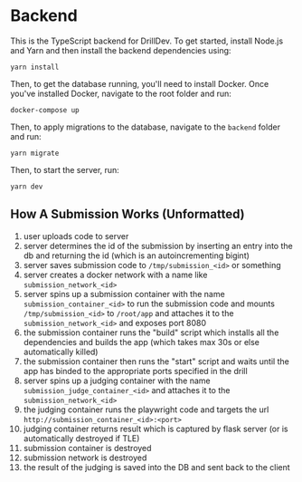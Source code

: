 # Backend

This is the TypeScript backend for DrillDev. To get started, install Node.js and Yarn and then install the backend dependencies using:

```shell script
yarn install
```

Then, to get the database running, you'll need to install Docker. Once you've installed Docker, navigate to the root folder and run:

```shell script
docker-compose up
```

Then, to apply migrations to the database, navigate to the `backend` folder and run:

```shell script
yarn migrate
```

Then, to start the server, run:

```shell script
yarn dev
```

## How A Submission Works (Unformatted)

1. user uploads code to server
2. server determines the id of the submission by inserting an entry into the db and returning the id (which is an autoincrementing bigint)
3. server saves submission code to `/tmp/submission_<id>` or something
4. server creates a docker network with a name like `submission_network_<id>`
5. server spins up a submission container with the name `submission_container_<id>` to run the submission code and mounts `/tmp/submission_<id>` to `/root/app` and attaches it to the `submission_network_<id>` and exposes port 8080
6. the submission container runs the "build" script which installs all the dependencies and builds the app (which takes max 30s or else automatically killed)
7. the submission container then runs the "start" script and waits until the app has binded to the appropriate ports specified in the drill
8. server spins up a judging container with the name `submission_judge_container_<id>` and attaches it to the `submission_network_<id>`
9. the judging container runs the playwright code and targets the url `http://submission_container_<id>:<port>`
10. judging container returns result which is captured by flask server (or is automatically destroyed if TLE)
11. submission container is destroyed
12. submission network is destroyed
13. the result of the judging is saved into the DB and sent back to the client
